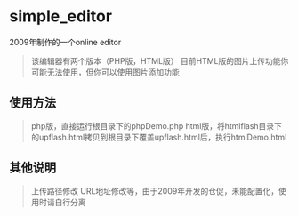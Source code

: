 # simple_editor
2009年制作的一个online editor
> 该编辑器有两个版本（PHP版，HTML版）
> 目前HTML版的图片上传功能你可能无法使用，但你可以使用图片添加功能

## 使用方法
> php版，直接运行根目录下的phpDemo.php
> html版，将htmlflash目录下的upflash.html拷贝到根目录下覆盖upflash.html后，执行htmlDemo.html

## 其他说明
> 上传路径修改 URL地址修改等，由于2009年开发的仓促，未能配置化，使用时请自行分离
